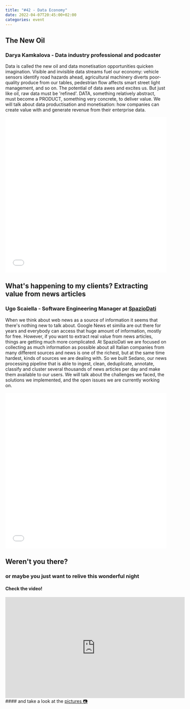 ```yaml
---
title: "#42 - Data Economy"
date: 2022-04-07T20:45:00+02:00
categories: event
---
```


## The New Oil

### Darya Kamkalova - Data industry professional and podcaster

Data is called the new oil and data monetisation opportunities quicken imagination. Visible and invisible data streams fuel our economy: vehicle sensors identify road hazards ahead, agricultural machinery diverts poor-quality produce from our tables, pedestrian flow affects smart street light management, and so on. The potential of data awes and excites us. But just like oil, raw data must be 'refined'. DATA, something relatively abstract, must become a PRODUCT, something very concrete, to deliver value. We will talk about data productisation and monetisation: how companies can create value with and generate revenue from their enterprise data.

<iframe src="//www.slideshare.net/slideshow/embed_code/key/LfzNtDKJgcLQ61" width="100%" height="485" frameborder="0" marginwidth="0" marginheight="0" scrolling="no" allowfullscreen> </iframe>

## What's happening to my clients? Extracting value from news articles

### Ugo Scaiella - Software Engineering Manager at [SpazioDati](//spaziodati.eu)

When we think about web news as a source of information it seems that there's nothing new to talk about. Google News et similia are out there for years and everybody can access that huge amount of information, mostly for free. However, if you want to extract real value from news articles, things are getting much more complicated. At SpazioDati we are focused on collecting as much information as possible about all Italian companies from many different sources and news is one of the richest, but at the same time hardest, kinds of sources we are dealing with. So we built Sedano, our news processing pipeline that is able to ingest, clean, deduplicate, annotate, classify and cluster several thousands of news articles per day and make them available to our users. We will talk about the challenges we faced, the solutions we implemented, and the open issues we are currently working on.

<iframe src="//www.slideshare.net/slideshow/embed_code/key/ozuBESUClw8Ms" width="100%" height="485" frameborder="0" marginwidth="0" marginheight="0" scrolling="no" allowfullscreen> </iframe>

## Weren't you there?

### or maybe you just want to relive this wonderful night

<section class="fb-links">

#### Check the video!

<iframe width="560" height="315" src="https://www.youtube.com/embed/6k4z90f-vSc" frameborder="0" allow="accelerometer; autoplay; clipboard-write; encrypted-media; gyroscope; picture-in-picture" allowfullscreen></iframe>
#### and take a look at the <a id="fb_photo_album" class="btn-facebook" target="_blank" href="//bit.ly/ST42-p">pictures &#128247;</a>

</section>
